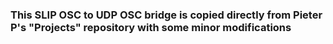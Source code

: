 ### This SLIP OSC to UDP OSC bridge is copied directly from Pieter P's "Projects" repository with some minor modifications